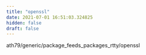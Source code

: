 ```yaml
---
title: "openssl"
date: 2021-07-01 16:51:03.324825
hidden: false
draft: false
---
```


ath79/generic/package_feeds_packages_rtty/openssl

